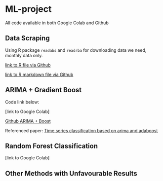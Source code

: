 # ML-project

All code available in both Google Colab and Github

## Data Scraping

Using R package `readabs` and `readrba` for downloading data we need, monthly data only. 

[link to R file via Github](https://github.com/AS2357/ML-project/blob/main/data%20extracting.R)

[link to R markdown file via Github](https://github.com/AS2357/ML-project/blob/main/rba%20abs%20data%20extracting%20updated.Rmd)


## ARIMA + Gradient Boost

Code link below:

[link to Google Colab]

[Github ARIMA + Boost](https://github.com/AS2357/ML-project/blob/main/arima_boosting.ipynb)

Referenced paper: 
[Time series classification based on arima and
adaboost](https://www.matec-conferences.org/articles/matecconf/pdf/2020/05/matecconf_cscns2020_03024.pdf)


## Random Forest Classification

[link to Google Colab]

## Other Methods with Unfavourable Results

